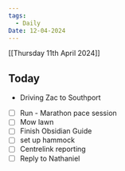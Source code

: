 ```yaml
---
tags:
  - Daily
Date: 12-04-2024
---
```

[[Thursday 11th April 2024]]

## Today
* Driving Zac to Southport

- [ ] Run - Marathon pace session
- [ ] Mow lawn
- [ ] Finish Obsidian Guide
- [ ] set up hammock
- [ ] Centrelink reporting 
- [ ] Reply to Nathaniel